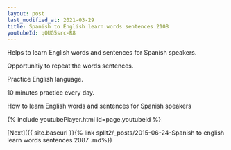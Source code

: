 ```yaml
---
layout: post
last_modified_at: 2021-03-29
title: Spanish to English learn words sentences 2108 
youtubeId: qOUG5src-R8
---
```

 
 
Helps to learn English words and sentences for Spanish speakers.

Opportunitiy to repeat the words sentences. 

Practice English language. 
 
10 minutes practice every day. 
 
How to learn English words and sentences for Spanish speakers 
 
{% include youtubePlayer.html id=page.youtubeId %}
 
 
[Next]({{ site.baseurl }}{% link  split2/_posts/2015-06-24-Spanish to english learn words sentences 2087 .md%})
 
